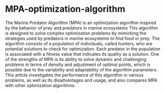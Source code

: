 # MPA-optimization-algorithm
The Marine Predator Algorithm (MPA) is an optimization algorithm inspired by the behavior of prey and predators in marine ecosystems
This algorithm is designed to solve complex optimization problems by mimicking the strategies used by predators in marine ecosystems to find food or prey. The algorithm consists of a population of individuals, called hunters, who are potential solutions to check for optimization. Each predator in the population is associated with a fitness value that indicates its quality as a solution. One of the strengths of MPA is its ability to solve dynamic and challenging problems in terms of density and adjustment of optimal points, which is possible due to the variability and adaptability of the algorithm parameters. This article investigates the performance of this algorithm in various problems, as well as its disadvantages and usage, and also compares MPA with other optimization algorithms.
